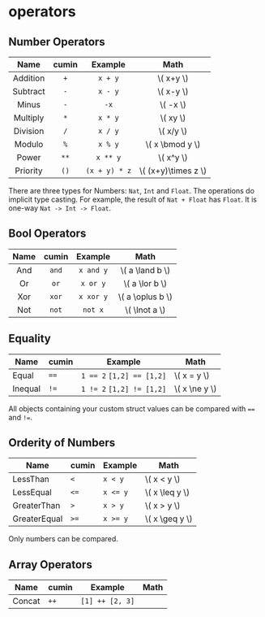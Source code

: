 # operators

## Number Operators

| Name      | cumin | Example       | Math        |
|:---------:|:-----:|:-------------:|:-----------:|
| Addition  |  `+`  | `x + y`       | \\( x+y \\) |
| Subtract  |  `-`  | `x - y`       | \\( x-y \\) |
| Minus     |  `-`  | `-x`          | \\( -x \\)  |
| Multiply  |  `*`  | `x * y`       | \\( xy \\)  |
| Division  |  `/`  | `x / y`       | \\( x/y \\) |
| Modulo    |  `%`  | `x % y`       | \\( x \bmod y \\) |
| Power     |  `**` | `x ** y`      | \\( x^y \\) |
| Priority  | `()`  | `(x + y) * z` | \\( (x+y)\times z \\) |

There are three types for Numbers:
`Nat`, `Int` and `Float`.
The operations do implicit type casting.
For example, the result of `Nat + Float` has `Float`.
It is one-way `Nat -> Int -> Float`.

## Bool Operators

| Name      | cumin   | Example     | Math               |
|:---------:|:-------:|:-----------:|:------------------:|
| And       |  `and`  | `x and y`   | \\( a \land b \\)  |
| Or        |  `or`   | `x or y`    | \\( a \lor b \\)   |
| Xor       |  `xor`  | `x xor y`   | \\( a \oplus b \\) |
| Not       |  `not`  | `not x`     | \\( \lnot a \\)    |

## Equality

| Name    | cumin | Example                   | Math            |
|---------|-------|---------------------------|-----------------|
| Equal   | `==`  | `1 == 2` `[1,2] == [1,2]` | \\( x = y \\)   |
| Inequal | `!=`  | `1 != 2` `[1,2] != [1,2]` | \\( x \ne y \\) |

All objects containing your custom struct values can be compared with `==` and `!=`.

## Orderity of Numbers

| Name         | cumin | Example  | Math             |
|--------------|-------|----------|------------------|
| LessThan     | `<`   | `x < y`  | \\( x < y \\)    |
| LessEqual    | `<=`  | `x <= y` | \\( x \leq y \\) |
| GreaterThan  | `>`   | `x > y`  | \\( x > y \\)    |
| GreaterEqual | `>=`  | `x >= y` | \\( x \geq y \\) |

Only numbers can be compared.

## Array Operators

| Name   | cumin | Example         | Math |
|--------|-------|-----------------|------|
| Concat | `++`  | `[1] ++ [2, 3]` |      |

